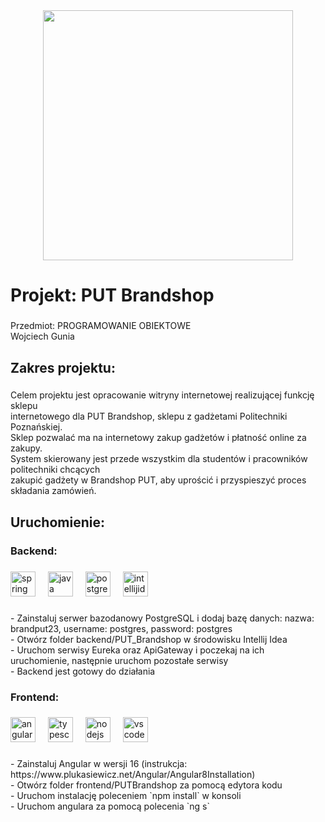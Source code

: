 
<div align="center">
  <img height="400" src="https://github.com/wojciechgunia/PUT_Brandshop_PO/blob/main/Projekt.PNG"  />
</div>

###

<h1 align="left">Projekt: PUT Brandshop</h1>

###

<p align="left">Przedmiot: PROGRAMOWANIE OBIEKTOWE<br>Wojciech Gunia</p>

###

<h2 align="left">Zakres projektu:</h2>

###

<p align="left">Celem projektu jest opracowanie witryny internetowej realizującej funkcję sklepu<br>internetowego dla PUT Brandshop, sklepu z gadżetami Politechniki Poznańskiej.<br>Sklep pozwalać ma na internetowy zakup gadżetów i płatność online za zakupy.<br>System skierowany jest przede wszystkim dla studentów i pracowników politechniki chcących<br>zakupić gadżety w Brandshop PUT, aby uprościć i przyspieszyć proces składania zamówień.</p>

###

<h2 align="left">Uruchomienie:</h2>

###

<h3 align="left">Backend:</h3>

###

<div align="left">
  <img src="https://cdn.jsdelivr.net/gh/devicons/devicon/icons/spring/spring-original.svg" height="40" alt="spring logo"  />
  <img width="12" />
  <img src="https://cdn.jsdelivr.net/gh/devicons/devicon/icons/java/java-original.svg" height="40" alt="java logo"  />
  <img width="12" />
  <img src="https://cdn.jsdelivr.net/gh/devicons/devicon/icons/postgresql/postgresql-original.svg" height="40" alt="postgresql logo"  />
  <img width="12" />
  <img src="https://skillicons.dev/icons?i=idea" height="40" alt="intellijidea logo"  />
</div>

###

<p align="left">- Zainstaluj serwer bazodanowy PostgreSQL i dodaj bazę danych: nazwa: brandput23, username: postgres, password: postgres<br>- Otwórz folder backend/PUT_Brandshop w środowisku Intellij Idea<br>- Uruchom serwisy Eureka oraz ApiGateway i poczekaj na ich uruchomienie, następnie uruchom pozostałe serwisy<br>- Backend jest gotowy do działania</p>

###

<p align="left"></p>

###

<h3 align="left">Frontend:</h3>

###

<div align="left">
  <img src="https://cdn.jsdelivr.net/gh/devicons/devicon/icons/angularjs/angularjs-original.svg" height="40" alt="angularjs logo"  />
  <img width="12" />
  <img src="https://cdn.jsdelivr.net/gh/devicons/devicon/icons/typescript/typescript-original.svg" height="40" alt="typescript logo"  />
  <img width="12" />
  <img src="https://cdn.simpleicons.org/nodedotjs/339933" height="40" alt="nodejs logo"  />
  <img width="12" />
  <img src="https://cdn.simpleicons.org/visualstudiocode/007ACC" height="40" alt="vscode logo"  />
</div>

###

<p align="left">- Zainstaluj Angular w wersji 16 (instrukcja: https://www.plukasiewicz.net/Angular/Angular8Installation)<br>- Otwórz folder frontend/PUTBrandshop za pomocą edytora kodu<br>- Uruchom instalację poleceniem `npm install` w konsoli<br>- Uruchom angulara za pomocą polecenia `ng s`</p>

###
